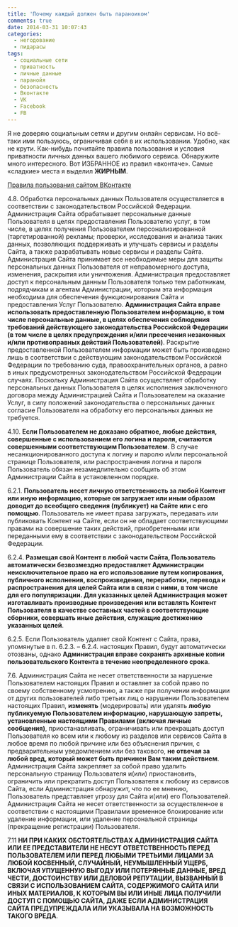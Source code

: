 ```yaml
---
title: 'Почему каждый должен быть параноиком'
comments: true
date: 2014-03-31 10:07:43
categories:
  - негодование
  - пидарасы
tags:
  - социальные сети
  - приватность
  - личные данные
  - паранойя
  - безопасность
  - Вконтакте
  - VK
  - Facebook
  - FB
---
```


Я не доверяю социальным сетям и другим онлайн сервисам. Но всё-таки ими пользуюсь, ограничивая себя
в их использовании. Удобно, как не крути. Как-нибудь почитайте правила пользования и условия
приватности личных данных вашего любимого сервиса. Обнаружите много интересного. Вот ИЗБРАННОЕ из
правил «вконтаче». Самые «сладкие» места я выделил <b>ЖИРНЫМ</b>.

<a href="https://vk.com/terms">Правила пользования сайтом ВКонтакте</a>

4.8. Обработка персональных данных Пользователя осуществляется в соответствии с законодательством
Российской Федерации. Администрация Сайта обрабатывает персональные данные Пользователя в целях
предоставления Пользователю услуг, в том числе, в целях получения Пользователем персонализированной
(таргетированной) рекламы; проверки, исследования и анализа таких данных, позволяющих поддерживать и
улучшать сервисы и разделы Сайта, а также разрабатывать новые сервисы и разделы Сайта. Администрация
Сайта принимает все необходимые меры для защиты персональных данных Пользователя от неправомерного
доступа, изменения, раскрытия или уничтожения. Администрация предоставляет доступ к персональным
данным Пользователя только тем работникам, подрядчикам и агентам Администрации, которым эта
информация необходима для обеспечения функционирования Сайта и предоставления Услуг Пользователю.
<b>Администрация Сайта вправе использовать предоставленную Пользователем информацию, в том числе
персональные данные, в целях обеспечения соблюдения требований действующего законодательства
Российской Федерации (в том числе в целях предупреждения и/или пресечения незаконных и/или
противоправных действий Пользователей)</b>. Раскрытие предоставленной Пользователем информации может
быть произведено лишь в соответствии с действующим законодательством Российской Федерации по
требованию суда, правоохранительных органов, а равно в иных предусмотренных законодательством
Российской Федерации случаях. Поскольку Администрация Сайта осуществляет обработку персональных
данных Пользователя в целях исполнения заключенного договора между Администрацией Сайта и
Пользователем на оказание Услуг, в силу положений законодательства о персональных данных согласие
Пользователя на обработку его персональных данных не требуется.

4.10. <b>Если Пользователем не доказано обратное, любые действия, совершенные с использованием его
логина и пароля, считаются совершенными соответствующим Пользователем</b>. В случае
несанкционированного доступа к логину и паролю и/или персональной странице Пользователя, или
распространения логина и пароля Пользователь обязан незамедлительно сообщить об этом Администрации
Сайта в установленном порядке.

6.2.1. <b>Пользователь несет личную ответственность за любой Контент или иную информацию, которые он
загружает или иным образом доводит до всеобщего сведения (публикует) на Сайте или с его помощью</b>.
Пользователь не имеет права загружать, передавать или публиковать Контент на Сайте, если он не
обладает соответствующими правами на совершение таких действий, приобретенными или переданными ему в
соответствии с законодательством Российской Федерации.

6.2.4. <b>Размещая свой Контент в любой части Сайта, Пользователь автоматически безвозмездно
предоставляет Администрации неисключительное право на его использование путем копирования,
публичного исполнения, воспроизведения, переработки, перевода и распространения для целей Сайта или
в связи с ними, в том числе для его популяризации. Для указанных целей Администрация может
изготавливать производные произведения или вставлять Контент Пользователя в качестве составных
частей в соответствующие сборники, совершать иные действия, служащие достижению указанных целей</b>.

6.2.5. Если Пользователь удаляет свой Контент с Сайта, права, упомянутые в п. 6.2.3. – 6.2.4.
настоящих Правил, будут автоматически отозваны, однако <b>Администрация вправе сохранять архивные
копии пользовательского Контента в течение неопределенного срока</b>.

7.6. Администрация Сайта не несет ответственности за нарушение Пользователем настоящих Правил и
оставляет за собой право по своему собственному усмотрению, а также при получении информации от
других пользователей либо третьих лиц о нарушении Пользователем настоящих Правил, <b>изменять</b>
(модерировать) или удалять <b>любую публикуемую Пользователем информацию, нарушающую запреты,
установленные настоящими Правилами (включая личные сообщения)</b>, приостанавливать, ограничивать
или прекращать доступ Пользователя ко всем или к любому из разделов или сервисов Сайта в любое время
по любой причине или без объяснения причин, с предварительным уведомлением или без такового, <b>не
отвечая за любой вред, который может быть причинен Вам таким действием</b>. Администрация Сайта
закрепляет за собой право удалить персональную страницу Пользователя и(или) приостановить,
ограничить или прекратить доступ Пользователя к любому из сервисов Сайта, если Администрация
обнаружит, что по ее мнению, Пользователь представляет угрозу для Сайта и(или) его Пользователей.
Администрация Сайта не несет ответственности за осуществленное в соответствии с настоящими Правилами
временное блокирование или удаление информации, или удаление персональной страницы (прекращение
регистрации) Пользователя.

7.11 <b>НИ ПРИ КАКИХ ОБСТОЯТЕЛЬСТВАХ АДМИНИСТРАЦИЯ САЙТА ИЛИ ЕЕ ПРЕДСТАВИТЕЛИ НЕ НЕСУТ
ОТВЕТСТВЕННОСТЬ ПЕРЕД ПОЛЬЗОВАТЕЛЕМ ИЛИ ПЕРЕД ЛЮБЫМИ ТРЕТЬИМИ ЛИЦАМИ ЗА ЛЮБОЙ КОСВЕННЫЙ, СЛУЧАЙНЫЙ,
НЕУМЫШЛЕННЫЙ УЩЕРБ, ВКЛЮЧАЯ УПУЩЕННУЮ ВЫГОДУ ИЛИ ПОТЕРЯННЫЕ ДАННЫЕ, ВРЕД ЧЕСТИ, ДОСТОИНСТВУ ИЛИ
ДЕЛОВОЙ РЕПУТАЦИИ, ВЫЗВАННЫЙ В СВЯЗИ С ИСПОЛЬЗОВАНИЕМ САЙТА, СОДЕРЖИМОГО САЙТА ИЛИ ИНЫХ МАТЕРИАЛОВ,
К КОТОРЫМ ВЫ ИЛИ ИНЫЕ ЛИЦА ПОЛУЧИЛИ ДОСТУП С ПОМОЩЬЮ САЙТА, ДАЖЕ ЕСЛИ АДМИНИСТРАЦИЯ САЙТА
ПРЕДУПРЕЖДАЛА ИЛИ УКАЗЫВАЛА НА ВОЗМОЖНОСТЬ ТАКОГО ВРЕДА</b>.
